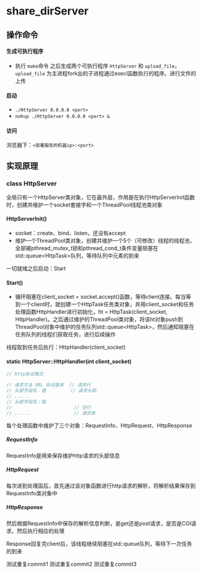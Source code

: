 # share_dirServer

## 操作命令

#### 生成可执行程序
- 执行 ``make``命令
之后生成两个可执行程序 ``HttpServer`` 和 ``upload_file``，
``upload_file`` 为主进程fork出的子进程通过execl函数执行的程序。进行文件的上传

#### 启动
- ``./HttpServer 0.0.0.0 <port>``
- ``nohup ./HttpServer 0.0.0.0 <port> &``

#### 访问
浏览器下：``<部署服务的机器ip>:<port>``

## 实现原理

### class HttpServer
全局只有一个HttpServer类对象，它在最外层，作用是在执行HttpServerInit函数时，创建并维护一个socket套接字和一个ThreadPool线程池类对象

#### HttpServerInit()
- socket：create、bind、listen，还没有accept
- 维护一个ThreadPool类对象，创建并维护一个5个（可修改）线程的线程池，全部被pthread_mutex_t锁和pthread_cond_t条件变量阻塞在std::queue\<HttpTask\>队列，等待队列中元素的到来

一切就绪之后启动：Start
#### Start()
- 循环阻塞在client_socket = socket.accept()函数，等待client连接。每当等到一个client时，就创建一个HttpTask任务类对象，并用client_socket和任务处理函数HttpHandler进行初始化，ht = HttpTask(client_socket, HttpHandler)。之后通过维护的ThreadPool类对象，将该ht对象push到ThreadPool对象中维护的任务队列std::queue\<HttpTask\>，然后通知阻塞在任务队列的线程们获取任务，进行后续操作

线程取到任务后执行：HttpHandler(client_socket)
#### static HttpServer::HttpHandler(int client_socket)
```c++
// http协议格式

// 请求方法 URL 协议版本  // 请求行
// 头部字段名：值         // 请求头部
// ......
// 头部字段名：值
//                       // 空行
// ......                // 请求体
```

每个处理函数中维护了三个对象：RequestInfo、HttpRequest、HttpResponse
##### RequestInfo
RequestInfo是用来保存维护http请求的头部信息

##### HttpRequest
每次进到处理函后，首先通过该对象函数进行http请求的解析，将解析结果保存到RequestInfo类对象中

##### HttpResponse
然后根据RequestInfo中保存的解析信息判断，是get还是post请求，是否是CGI请求，然后执行相应的处理

Response回复完client后，该线程继续阻塞在std::queue<HttpTask>队列，等待下一次任务的到来

测试重复commit1
测试重复commit2
测试重复commit3